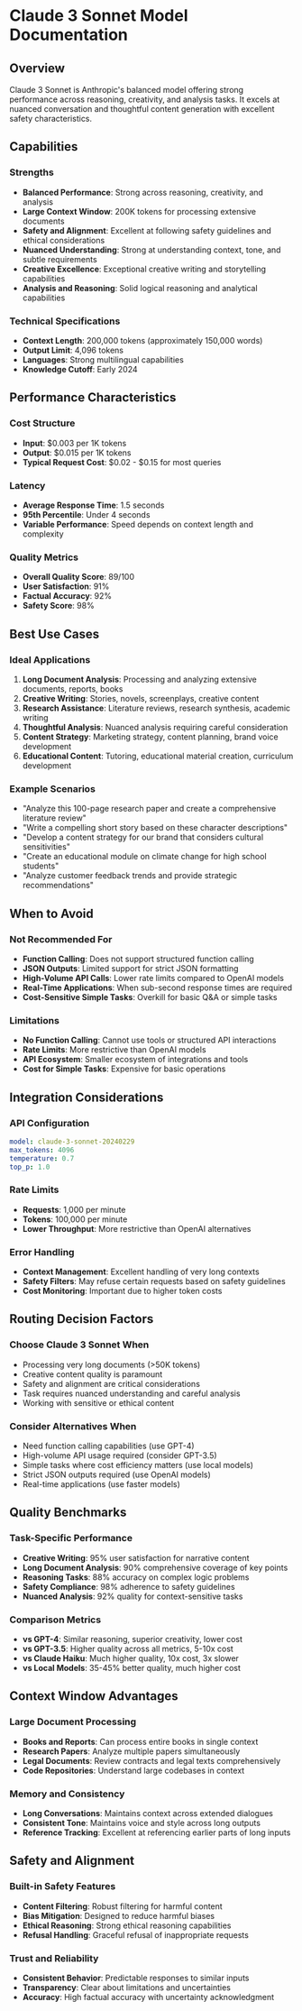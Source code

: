 # Claude 3 Sonnet Model Documentation

## Overview
Claude 3 Sonnet is Anthropic's balanced model offering strong performance across reasoning, creativity, and analysis tasks. It excels at nuanced conversation and thoughtful content generation with excellent safety characteristics.

## Capabilities

### Strengths
- **Balanced Performance**: Strong across reasoning, creativity, and analysis
- **Large Context Window**: 200K tokens for processing extensive documents
- **Safety and Alignment**: Excellent at following safety guidelines and ethical considerations
- **Nuanced Understanding**: Strong at understanding context, tone, and subtle requirements
- **Creative Excellence**: Exceptional creative writing and storytelling capabilities
- **Analysis and Reasoning**: Solid logical reasoning and analytical capabilities

### Technical Specifications
- **Context Length**: 200,000 tokens (approximately 150,000 words)
- **Output Limit**: 4,096 tokens
- **Languages**: Strong multilingual capabilities
- **Knowledge Cutoff**: Early 2024

## Performance Characteristics

### Cost Structure
- **Input**: $0.003 per 1K tokens
- **Output**: $0.015 per 1K tokens
- **Typical Request Cost**: $0.02 - $0.15 for most queries

### Latency
- **Average Response Time**: 1.5 seconds
- **95th Percentile**: Under 4 seconds
- **Variable Performance**: Speed depends on context length and complexity

### Quality Metrics
- **Overall Quality Score**: 89/100
- **User Satisfaction**: 91%
- **Factual Accuracy**: 92%
- **Safety Score**: 98%

## Best Use Cases

### Ideal Applications
1. **Long Document Analysis**: Processing and analyzing extensive documents, reports, books
2. **Creative Writing**: Stories, novels, screenplays, creative content
3. **Research Assistance**: Literature reviews, research synthesis, academic writing
4. **Thoughtful Analysis**: Nuanced analysis requiring careful consideration
5. **Content Strategy**: Marketing strategy, content planning, brand voice development
6. **Educational Content**: Tutoring, educational material creation, curriculum development

### Example Scenarios
- "Analyze this 100-page research paper and create a comprehensive literature review"
- "Write a compelling short story based on these character descriptions"
- "Develop a content strategy for our brand that considers cultural sensitivities"
- "Create an educational module on climate change for high school students"
- "Analyze customer feedback trends and provide strategic recommendations"

## When to Avoid

### Not Recommended For
- **Function Calling**: Does not support structured function calling
- **JSON Outputs**: Limited support for strict JSON formatting
- **High-Volume API Calls**: Lower rate limits compared to OpenAI models
- **Real-Time Applications**: When sub-second response times are required
- **Cost-Sensitive Simple Tasks**: Overkill for basic Q&A or simple tasks

### Limitations
- **No Function Calling**: Cannot use tools or structured API interactions
- **Rate Limits**: More restrictive than OpenAI models
- **API Ecosystem**: Smaller ecosystem of integrations and tools
- **Cost for Simple Tasks**: Expensive for basic operations

## Integration Considerations

### API Configuration
```yaml
model: claude-3-sonnet-20240229
max_tokens: 4096
temperature: 0.7
top_p: 1.0
```

### Rate Limits
- **Requests**: 1,000 per minute
- **Tokens**: 100,000 per minute
- **Lower Throughput**: More restrictive than OpenAI alternatives

### Error Handling
- **Context Management**: Excellent handling of very long contexts
- **Safety Filters**: May refuse certain requests based on safety guidelines
- **Cost Monitoring**: Important due to higher token costs

## Routing Decision Factors

### Choose Claude 3 Sonnet When
- Processing very long documents (>50K tokens)
- Creative content quality is paramount
- Safety and alignment are critical considerations
- Task requires nuanced understanding and careful analysis
- Working with sensitive or ethical content

### Consider Alternatives When
- Need function calling capabilities (use GPT-4)
- High-volume API usage required (consider GPT-3.5)
- Simple tasks where cost efficiency matters (use local models)
- Strict JSON outputs required (use OpenAI models)
- Real-time applications (use faster models)

## Quality Benchmarks

### Task-Specific Performance
- **Creative Writing**: 95% user satisfaction for narrative content
- **Long Document Analysis**: 90% comprehensive coverage of key points
- **Reasoning Tasks**: 88% accuracy on complex logic problems
- **Safety Compliance**: 98% adherence to safety guidelines
- **Nuanced Analysis**: 92% quality for context-sensitive tasks

### Comparison Metrics
- **vs GPT-4**: Similar reasoning, superior creativity, lower cost
- **vs GPT-3.5**: Higher quality across all metrics, 5-10x cost
- **vs Claude Haiku**: Much higher quality, 10x cost, 3x slower
- **vs Local Models**: 35-45% better quality, much higher cost

## Context Window Advantages

### Large Document Processing
- **Books and Reports**: Can process entire books in single context
- **Research Papers**: Analyze multiple papers simultaneously
- **Legal Documents**: Review contracts and legal texts comprehensively
- **Code Repositories**: Understand large codebases in context

### Memory and Consistency
- **Long Conversations**: Maintains context across extended dialogues
- **Consistent Tone**: Maintains voice and style across long outputs
- **Reference Tracking**: Excellent at referencing earlier parts of long inputs

## Safety and Alignment

### Built-in Safety Features
- **Content Filtering**: Robust filtering for harmful content
- **Bias Mitigation**: Designed to reduce harmful biases
- **Ethical Reasoning**: Strong ethical reasoning capabilities
- **Refusal Handling**: Graceful refusal of inappropriate requests

### Trust and Reliability
- **Consistent Behavior**: Predictable responses to similar inputs
- **Transparency**: Clear about limitations and uncertainties
- **Accuracy**: High factual accuracy with uncertainty acknowledgment
